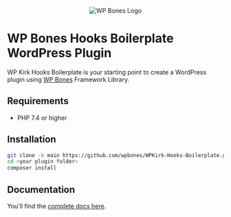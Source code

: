 <p align="center">
  <img src="https://github.com/wpbones/WPBones/assets/432181/13e0e825-9b0d-44c2-a77d-1baad88a1070" alt="WP Bones Logo" />
</p>

# WP Bones Hooks Boilerplate WordPress Plugin

WP Kirk Hooks Boilerplate is your starting point to create a WordPress plugin using [WP Bones](https://wpbones.com/) Framework Library.

## Requirements

- PHP 7.4 or higher

## Installation

```bash
git clone -b main https://github.com/wpbones/WPKirk-Hooks-Boilerplate.git <your plugin folder>
cd <your plugin folder>
composer install
```

## Documentation

You'll find the [complete docs here](https://wpbones.com/docs).
